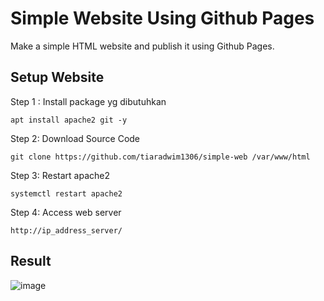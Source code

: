 # Simple Website Using Github Pages
Make a simple HTML website and publish it using Github Pages.  

## Setup Website
Step 1 : Install package yg dibutuhkan

    apt install apache2 git -y
    
Step 2: Download Source Code

    git clone https://github.com/tiaradwim1306/simple-web /var/www/html

Step 3: Restart apache2 

    systemctl restart apache2

Step 4: Access web server

    http://ip_address_server/  

## Result
![image](https://github.com/tiaradwim1306/simple-web/assets/120786669/a12cf73a-0836-4e01-9e7e-d14551cbe4aa)

